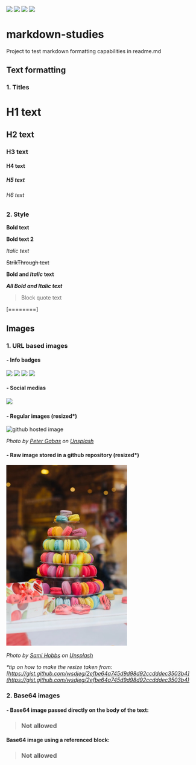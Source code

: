 ![](https://img.shields.io/github/issues/weritontmachado/markdown-studies) ![](https://img.shields.io/github/forks/weritontmachado/markdown-studies) ![](https://img.shields.io/github/stars/weritontmachado/markdown-studies) ![](https://img.shields.io/github/license/weritontmachado/markdown-studies?label=GPL) 

# markdown-studies
Project to test markdown formatting capabilities in readme.md

## Text formatting

### 1. Titles

# H1 text
## H2 text
### H3 text
#### H4 text
##### H5 text
###### H6 text

### 2. Style 

**Bold text**

__Bold text 2__

*Italic text*

~~StrikThrough text~~

**Bold and _Italic_ text**

***All Bold and Italic text***

> Block quote text


[========]


## Images

### 1. URL based images

#### - Info badges

![](https://img.shields.io/github/issues/weritontmachado/markdown-studies) ![](https://img.shields.io/github/forks/weritontmachado/markdown-studies) ![](https://img.shields.io/github/stars/weritontmachado/markdown-studies) ![](https://img.shields.io/github/license/weritontmachado/markdown-studies?label=GPL) 

#### - Social medias

![](https://img.shields.io/twitter/url?url=https%3A%2F%2Fgithub.com%2Fweritontmachado%2Fmarkdown-studies)

#### - Regular images (resized*)

<img src="https://images.unsplash.com/photo-1489186397658-228f2a7ac8ee?ixlib=rb-1.2.1&ixid=eyJhcHBfaWQiOjEyMDd9&auto=format&fit=crop&w=1350&q=80" alt="github hosted image"  width="320" height="213" />

*Photo by [Peter Gabas](https://unsplash.com/@petergabas "Peter Gabas") on [Unsplash](https://unsplash.com/photos/IDNBHZTamQ8 "Unsplash")*


#### - Raw image stored in a github repository (resized*)

<img src="https://raw.githubusercontent.com/weritontmachado/markdown-studies/master/img/sami-hobbs-EU4Cs2zKFTk-unsplash.jpg?raw=true" alt="github hosted image"  width="320" height="479" />

*Photo by [Sami Hobbs](https://unsplash.com/@sahobbs "Sami Hobbs") on [Unsplash](https://unsplash.com/photos/EU4Cs2zKFTk "Unsplash")*

*\*tip on how to make the resize taken from: [https://gist.github.com/wsdjeg/2efbe64a745d9d98d92ccdddec3503b4](https://gist.github.com/wsdjeg/2efbe64a745d9d98d92ccdddec3503b4)*

### 2. Base64 images

#### - Base64 image passed directly on the body of the text: 

> ### Not allowed

#### Base64 image using a referenced block:

> ### Not allowed






